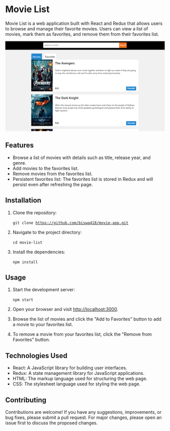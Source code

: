 # Movie List

Movie List is a web application built with React and Redux that allows users to browse and manage their favorite movies. Users can view a list of movies, mark them as favorites, and remove them from their favorites list.

![Screenshot](/public/screenshot.png)

## Features

- Browse a list of movies with details such as title, release year, and genre.
- Add movies to the favorites list.
- Remove movies from the favorites list.
- Persistent favorites list: The favorites list is stored in Redux and will persist even after refreshing the page.

## Installation

1. Clone the repository:

   <code>git clone https://github.com/biswa418/movie-app.git</code>

2. Navigate to the project directory:

   <code>cd movie-list</code>

3. Install the dependencies:

   <code>npm install</code>

## Usage

1. Start the development server:

   <code>npm start</code>

2. Open your browser and visit [http://localhost:3000](http://localhost:3000).

3. Browse the list of movies and click the "Add to Favorites" button to add a movie to your favorites list.

4. To remove a movie from your favorites list, click the "Remove from Favorites" button.

## Technologies Used

- React: A JavaScript library for building user interfaces.
- Redux: A state management library for JavaScript applications.
- HTML: The markup language used for structuring the web page.
- CSS: The stylesheet language used for styling the web page.

## Contributing

Contributions are welcome! If you have any suggestions, improvements, or bug fixes, please submit a pull request. For major changes, please open an issue first to discuss the proposed changes.

